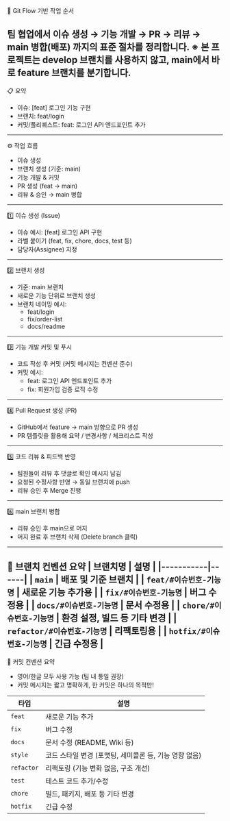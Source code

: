 🚀 Git Flow 기반 작업 순서

팀 협업에서 이슈 생성 → 기능 개발 → PR → 리뷰 → main 병합(배포) 까지의 표준 절차를 정리합니다.
※ 본 프로젝트는 develop 브랜치를 사용하지 않고, main에서 바로 feature 브랜치를 분기합니다.
---
📋 요약
- 이슈: [feat] 로그인 기능 구현
- 브랜치: feat/login
- 커밋/풀리퀘스트: feat: 로그인 API 엔드포인트 추가
---
⚙️ 작업 흐름
- 이슈 생성
- 브랜치 생성 (기준: main)
- 기능 개발 & 커밋
- PR 생성 (feat → main)
- 리뷰 & 승인 → main 병합
---
1️⃣ 이슈 생성 (Issue)
- 이슈 예시: [feat] 로그인 API 구현
- 라벨 붙이기 (feat, fix, chore, docs, test 등)
- 담당자(Assignee) 지정
---
2️⃣ 브랜치 생성
- 기준: main 브랜치
- 새로운 기능 단위로 브랜치 생성
- 브랜치 네이밍 예시:
  - feat/login
  - fix/order-list
  - docs/readme
---
3️⃣ 기능 개발 커밋 및 푸시
- 코드 작성 후 커밋 (커밋 메시지는 컨벤션 준수)
- 커밋 예시:
  - feat: 로그인 API 엔드포인트 추가
  - fix: 회원가입 검증 로직 수정
---
4️⃣ Pull Request 생성 (PR)
- GitHub에서 feature → main 방향으로 PR 생성
- PR 템플릿을 활용해 요약 / 변경사항 / 체크리스트 작성
---
5️⃣ 코드 리뷰 & 피드백 반영
- 팀원들이 리뷰 후 댓글로 확인 메시지 남김
- 요청된 수정사항 반영 → 동일 브랜치에 push
- 리뷰 승인 후 Merge 진행
---
6️⃣ main 브랜치 병합
- 리뷰 승인 후 main으로 머지
- 머지 완료 후 브랜치 삭제 (Delete branch 클릭)
--- 
📘 브랜치 컨벤션 요약
| 브랜치명 | 설명 |
|-----------|------|
| `main` | 배포 및 기준 브랜치 |
| `feat/#이슈번호-기능명` | 새로운 기능 추가용 |
| `fix/#이슈번호-기능명` | 버그 수정용 |
| `docs/#이슈번호-기능명` | 문서 수정용 |
| `chore/#이슈번호-기능명` | 환경 설정, 빌드 등 기타 변경 |
| `refactor/#이슈번호-기능명` | 리팩토링용 |
| `hotfix/#이슈번호-기능명` | 긴급 수정용 |
---
📘 커밋 컨벤션 요약
- 영어/한글 모두 사용 가능 (팀 내 통일 권장)
- 커밋 메시지는 짧고 명확하게, 한 커밋은 하나의 목적만!

| 타입 | 설명 |
|------|------|
| `feat` | 새로운 기능 추가 |
| `fix` | 버그 수정 |
| `docs` | 문서 수정 (README, Wiki 등) |
| `style` | 코드 스타일 변경 (포맷팅, 세미콜론 등, 기능 영향 없음) |
| `refactor` | 리팩토링 (기능 변화 없음, 구조 개선) |
| `test` | 테스트 코드 추가/수정 |
| `chore` | 빌드, 패키지, 배포 등 기타 변경 |
| `hotfix` | 긴급 수정 |
